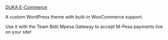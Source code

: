 [DUKA E-Commerce](http://teambidii.co.ke)

A custom WordPress theme with built-in WooCommerce support.

Use it with the Team Bidii Mpesa Gateway to accept M-Pesa payments live on your site!

